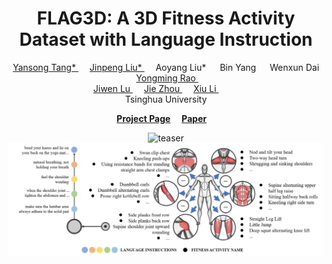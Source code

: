 <div align="center">
<h1>
  FLAG3D: A 3D Fitness Activity Dataset with Language Instruction
</h1>

<div>
    <a href="https://andytang15.github.io/">
        Yansong Tang*
    </a>&emsp;
    <a href="https://moonsliu.github.io/">
        Jinpeng Liu*
    </a>&emsp;
    <!-- </br>Tsinghua University -->
    <a>
        Aoyang Liu*
    </a>&emsp;
    <!-- </br>Tsinghua University -->
    <a>
        Bin Yang
    </a>&emsp;
    <!-- </br>Tsinghua University -->
    <a>
        Wenxun Dai
    </a>&emsp;
    <!-- </br>Tsinghua University -->
    <a href="https://raoyongming.github.io/">
        Yongming Rao
    </a>&emsp;
    <!-- </br>Tsinghua University -->
  <br>
    <a href="https://scholar.google.com/citations?user=TN8uDQoAAAAJ&hl=en&authuser=1">
        Jiwen Lu
    </a>&emsp;
    <a href="https://scholar.google.com/citations?user=6a79aPwAAAAJ&hl=en&authuser=1">
        Jie Zhou
    </a>&emsp;
      <a href="https://scholar.google.com/citations?hl=zh-CN&user=Xrh1OIUAAAAJ&view_op=list_works&sortby=pubdate">
        Xiu Li
    </a>&emsp;
    <!-- </br>Tsinghua University -->
    </li>&emsp;
    <br>
    Tsinghua University
</div>

<strong><a href='https://andytang15.github.io/FLAG3D/' target='_blank'>Project Page</a></strong>&emsp;
<strong><a href='https://openaccess.thecvf.com/content/CVPR2023/papers/Tang_FLAG3D_A_3D_Fitness_Activity_Dataset_With_Language_Instruction_CVPR_2023_paper.pdf'>Paper</a></strong>&emsp;

![teaser](figure/teaser.png)
![tag](figure/tag.png)
